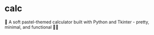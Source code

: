 # calc
🌸 A soft pastel-themed calculator built with Python and Tkinter - pretty, minimal, and functional 🎀🧮
